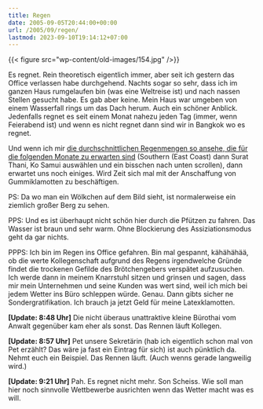 ```yaml
---
title: Regen
date: 2005-09-05T20:44:00+00:00
url: /2005/09/regen/
lastmod: 2023-09-10T19:14:12+07:00
---
```

{{< figure src="wp-content/old-images/154.jpg" />}}

Es regnet. Rein theoretisch eigentlich immer, aber seit ich gestern das Office verlassen habe durchgehend. Nachts sogar so sehr, dass ich im ganzen Haus rumgelaufen bin (was eine Weltreise ist) und nach nassen Stellen gesucht habe. Es gab aber keine. Mein Haus war umgeben von einem Wasserfall rings um das Dach herum. Auch ein schöner Anblick. Jedenfalls regnet es seit einem Monat nahezu jeden Tag (immer, wenn Feierabend ist) und wenn es nicht regnet dann sind wir in Bangkok wo es regnet.

Und wenn ich mir [die durchschnittlichen Regenmengen so ansehe, die für die folgenden Monate zu erwarten sind][1] (Southern (East Coast) dann Surat Thani, Ko Samui auswählen und ein bisschen nach unten scrollen), dann erwartet uns noch einiges. Wird Zeit sich mal mit der Anschaffung von Gummiklamotten zu beschäftigen.

PS: Da wo man ein Wölkchen auf dem Bild sieht, ist normalerweise ein ziemlich großer Berg zu sehen.

PPS: Und es ist überhaupt nicht schön hier durch die Pfützen zu fahren. Das Wasser ist braun und sehr warm. Ohne Blockierung des Assiziationsmodus geht da gar nichts.

PPPS: Ich bin im Regen ins Office gefahren. Bin mal gespannt, kähähähää, ob die werte Kollegenschaft aufgrund des Regens irgendwelche Gründe findet die trockenen Gefilde des Brötchengebers verspätet aufzusuchen. Ich werde dann in meinem Knarrstuhl sitzen und grinsen und sagen, dass mir mein Unternehmen und seine Kunden was wert sind, weil ich mich bei jedem Wetter ins Büro schleppen würde. Genau. Dann gibts sicher ne Sondergratifikation. Ich brauch ja jetzt Geld für meine Latexklamotten.

**[Update: 8:48 Uhr]** Die nicht überaus unattraktive kleine Bürothai vom Anwalt gegenüber kam eher als sonst. Das Rennen läuft Kollegen.

**[Update: 8:57 Uhr]** Pet unsere Sekretärin (hab ich eigentlich schon mal von Pet erzählt? Das wäre ja fast ein Eintrag für sich) ist auch pünktlich da. Nehmt euch ein Beispiel. Das Rennen läuft. (Auch wenns gerade langweilig wird.)

**[Update: 9:21 Uhr]** Pah. Es regnet nicht mehr. Son Scheiss. Wie soll man hier noch sinnvolle Wettbewerbe ausrichten wenn das Wetter macht was es will.

 [1]: http://www.tmd.go.th/program/tour_show_eg.php

